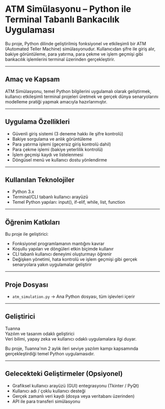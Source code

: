 # ATM Simülasyonu – Python ile Terminal Tabanlı Bankacılık Uygulaması

Bu proje, Python dilinde geliştirilmiş fonksiyonel ve etkileşimli bir ATM (Automated Teller Machine) simülasyonudur. Kullanıcıdan şifre ile giriş alır, bakiye görüntüleme, para yatırma, para çekme ve işlem geçmişi gibi bankacılık işlemlerini terminal üzerinden gerçekleştirir.

---

## Amaç ve Kapsam

ATM Simülasyonu, temel Python bilgilerini uygulamalı olarak geliştirmek, kullanıcı etkileşimli terminal projeleri üretmek ve gerçek dünya senaryolarını modelleme pratiği yapmak amacıyla hazırlanmıştır.

---

## Uygulama Özellikleri

- Güvenli giriş sistemi (3 deneme hakkı ile şifre kontrolü)
- Bakiye sorgulama ve anlık görüntüleme
- Para yatırma işlemi (geçersiz giriş kontrolü dahil)
- Para çekme işlemi (bakiye yeterlilik kontrolü)
- İşlem geçmişi kaydı ve listelenmesi
- Döngüsel menü ve kullanıcı dostu yönlendirme

---

## Kullanılan Teknolojiler

- Python 3.x
- Terminal/CLI tabanlı kullanıcı arayüzü
- Temel Python yapıları: input(), if-elif, while, list, function

---

## Öğrenim Katkıları

Bu proje ile geliştirici:
- Fonksiyonel programlamanın mantığını kavrar
- Koşullu yapıları ve döngüleri etkin biçimde kullanır
- CLI tabanlı kullanıcı deneyimi oluşturmayı öğrenir
- Değişken yönetimi, hata kontrolü ve işlem geçmişi gibi gerçek senaryolara yakın uygulamalar geliştirir

---

## Proje Dosyası

- `atm_simulation.py` → Ana Python dosyası, tüm işlevleri içerir

---

## Geliştirici

Tuanna  
Yazılım ve tasarım odaklı geliştirici  
Veri bilimi, yapay zeka ve kullanıcı odaklı uygulamalara ilgi duyar.

Bu proje, Tuanna'nın 2 aylık ileri seviye yazılım kampı kapsamında gerçekleştirdiği temel Python uygulamasıdır.

---

## Gelecekteki Geliştirmeler (Opsiyonel)

- Grafiksel kullanıcı arayüzü (GUI) entegrasyonu (Tkinter / PyQt)
- Kullanıcı adı / çoklu kullanıcı desteği
- Gerçek zamanlı veri kaydı (dosya veya veritabanı üzerinden)
- API ile para transferi simülasyonu

